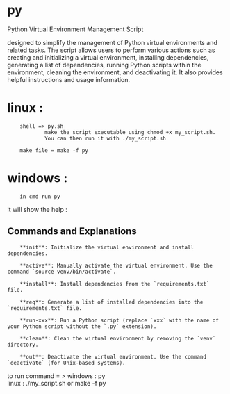 # py
Python Virtual Environment Management Script


designed to simplify the management of Python virtual environments and related tasks. The script allows users to perform various actions such as creating and initializing a virtual environment, installing dependencies, generating a list of dependencies, running Python scripts within the environment, cleaning the environment, and deactivating it. It also provides helpful instructions and usage information.



# linux :
		shell => py.sh
				make the script executable using chmod +x my_script.sh.
				You can then run it with ./my_script.sh 

		make file = make -f py

# windows : 
		in cmd run py

it will show the help :

Commands and Explanations
-------------------------
		
		**init**: Initialize the virtual environment and install dependencies.
		
		**active**: Manually activate the virtual environment. Use the command `source venv/bin/activate`.
		
		**install**: Install dependencies from the `requirements.txt` file.
		
		**req**: Generate a list of installed dependencies into the `requirements.txt` file.
		
		**run-xxx**: Run a Python script (replace `xxx` with the name of your Python script without the `.py` extension).
		
		**clean**: Clean the virtual environment by removing the `venv` directory.
		
		**out**: Deactivate the virtual environment. Use the command `deactivate` (for Unix-based systems).


 to run command = >
	  windows :
	  	py <command>  
	 linux : 
	 	 ./my_script.sh <command> 
	 	 or 
	   		make -f py <command>

